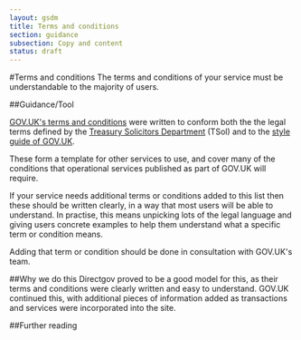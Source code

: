 ```yaml
---
layout: gsdm
title: Terms and conditions
section: guidance
subsection: Copy and content
status: draft
---
```

    
#Terms and conditions
The terms and conditions of your service must be understandable to the majority of users. 

##Guidance/Tool

[GOV.UK's terms and conditions](https://www.gov.uk/support/terms-conditions) were written to conform both the the legal terms defined by the [Treasury Solicitors Department](http://www.tsol.gov.uk/) (TSol) and to the [style guide of GOV.UK](https://www.gov.uk/designprinciples/styleguide). 

These form a template for other services to use, and cover many of the conditions that operational services published as part of GOV.UK will require.

If your service needs additional terms or conditions added to this list then these should be written clearly, in a way that most users will be able to understand. In practise, this means unpicking lots of the legal language and giving users concrete examples to help them understand what a specific term or condition means. 

Adding that term or condition should be done in consultation with GOV.UK's team.

##Why we do this
Directgov proved to be a good model for this, as their terms and conditions were clearly written and easy to understand. GOV.UK continued this, with additional pieces of information added as transactions and services were incorporated into the site.

##Further reading